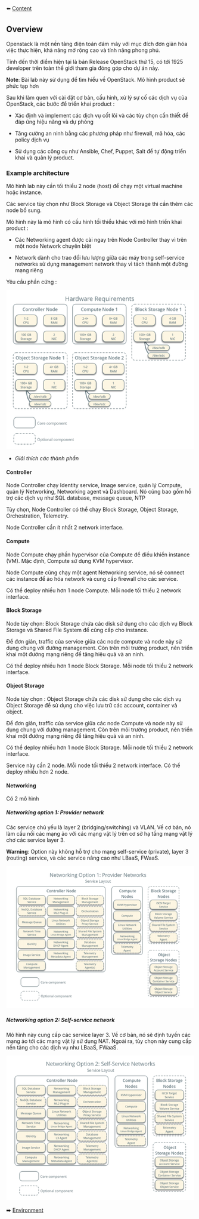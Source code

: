 :arrow_left: [Content](https://github.com/locvx1234/Openstack/blob/master/Install_guide/Install_guide.md)

## Overview 

Openstack là một nền tảng điện toán đám mây với mục đích đơn giản hóa việc thực hiện, khả năng mở rộng cao và tính năng phong phú. 

Tính đến thời điểm hiện tại là bản Release OpenStack thứ 15, có tới 1925 developer trên toàn thế giới tham gia đóng góp cho dự án này.

**Note**: Bài lab này sử dụng để tìm hiểu về OpenStack. Mô hình product sẽ phức tạp hơn

Sau khi làm quen với cài đặt cơ bản, cấu hình, xử lý sự cố các dịch vụ của OpenStack, các bước để triển khai product : 

- Xác định và implement các dịch vụ cốt lõi và các tùy chọn cần thiết để đáp ứng hiệu năng và dự phòng

- Tăng cường an ninh bằng các phương pháp như firewall, mã hóa, các policy dịch vụ 

- Sử dụng các công cụ như Ansible, Chef, Puppet, Salt để tự động triển khai và quản lý product.

<a name="example_architecture"></a>
### Example architecture 

Mô hình lab này cần tối thiểu 2 node (host) để chạy một virtual machine hoặc instance.

Các service tùy chọn như Block Storage và Object Storage thì cần thêm các node bổ sung. 

Mô hình này là mô hình có cấu hình tối thiểu khác với mô hình triển khai product : 

- Các Networking agent được cài ngay trên Node Controller thay vì trên một node Network chuyên biệt

- Network dành cho trao đổi lưu lượng giữa các máy trong self-service networks sử dụng management network thay vì tách thành một đường mạng riêng 
 
Yêu cầu phần cứng :

![Hardware requirement](https://raw.githubusercontent.com/locvx1234/Openstack/master/images/hardware%20requeirement.png) 

- *Giải thích các thành phần*

#### Controller

Node Controller chạy Identity service, Image service, quản lý Compute, quản lý Networking, Networking agent và Dashboard. Nó cũng bao gồm hỗ trợ các dịch vụ như SQL database, message queue, NTP

Tùy chọn, Node Controller có thể chạy Block Storage, Object Storage, Orchestration, Telemetry. 

Node Controller cần ít nhất 2 network interface.

#### Compute 

Node Compute chạy phần hypervisor của Compute để điều khiển instance (VM). Mặc định, Compute sử dụng KVM hypervisor. 

Node Compute cũng chạy một agent Networking service, nó sẽ connect các instance để ảo hóa network và cung cấp firewall cho các service.

Có thể deploy nhiều hơn 1 node Compute. Mỗi node tối thiểu 2 network interface.


#### Block Storage

Node tùy chọn: Block Storage chứa các disk sử dụng cho các dịch vụ Block Storage và Shared File System để cũng cấp cho instance.

Để đơn giản, traffic của service giữa các node compute và node này sử dụng chung với đường management. Còn trên môi trường product, nên triển khai một đường mạng riêng để tăng hiệu quả và an ninh.

Có thể deploy nhiều hơn 1 node Block Storage. Mỗi node tối thiểu 2 network interface.


#### Object Storage

Node tùy chọn : Object Storage chứa các disk sử dụng cho các dịch vụ Object Storage để sử dụng cho việc lưu trữ các account, container và object.

Để đơn giản, traffic của service giữa các node Compute và node này sử dụng chung với đường management. Còn trên môi trường product, nên triển khai một đường mạng riêng để tăng hiệu quả và an ninh.

Có thể deploy nhiều hơn 1 node Block Storage. Mỗi node tối thiểu 2 network interface.

Service này cần 2 node. Mỗi node tối thiểu 2 network interface. Có thể deploy nhiều hơn 2 node.

#### Networking

Có 2 mô hình 

##### Networking option 1: Provider network

Các service chủ yếu là layer 2 (bridging/switching) và VLAN. Về cơ bản, nó làm cầu nối các mạng ảo với các mạng vật lý trên cơ sở hạ tầng mạng vật lý chơ các service layer 3.

**Warning**: Option này không hỗ trợ cho mạng self-service (private), layer 3 (routing) service, và các service nâng cao như LBaaS, FWaaS.

![provider](https://raw.githubusercontent.com/locvx1234/Openstack/master/images/networking_opt1.png)
##### Networking option 2: Self-service network

Mô hình này cung cấp các service layer 3. Về cơ bản, nó sẽ định tuyến các mạng ảo tới các mạng vật lý sử dụng NAT. Ngoài ra, tùy chọn này cung cấp nền tảng cho các dịch vụ như LBaaS, FWaaS.

![self-service](https://raw.githubusercontent.com/locvx1234/Openstack/master/images/networking_opt2.png)


:arrow_right: [Environment](https://github.com/locvx1234/Openstack/blob/master/Install_guide/Environment.md)
